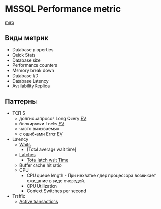 # MSSQL Performance metric

[miro](https://miro.com/app/board/uXjVOMlBLHQ=/?moveToWidget=3458764577784794347&cot=14)

## Виды метрик

- Database properties
- Quick Stats
- Database size
- Performance counters
- Memory break down
- Database I/O
- Database Latency
- Availability Replica

## Паттерны

- ТОП 5
  - долгих запросов Long Query [EV](mssql.extended.events.md)
  - блокировки Locks [EV](mssql.extended.events.md)
  - часто вызываемых 
  - с ошибками Error [EV](mssql.extended.events.md)
- Latency
  - [Waits](mssql.waits.md)
    - [Total average wait time]
  - [Latches](mssql.latches.md)
    - [Total latch wait Time](https://documentation.red-gate.com/sm/metrics-alerts-and-notifications/metrics-and-alerts-reference/list-of-metrics#Listofmetrics-Latchwaittime)  
  - Buffer cache hit ratio
  - CPU
    - CPU queue length - При нехватке ядер процессора возникает ожидание в виде очередей. 
    - CPU Utilization
    - Context Switches per second
- Traffic
  - [Active transactions](https://habr.com/ru/articles/338498/)